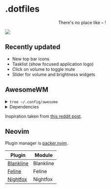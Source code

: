 
# .dotfiles

<div align="center">
    <p>There's no place like <b><code>~</code></b> !</p>
</div>

<img src="https://i.imgur.com/9jIAuly.png" />

## Recently updated

* New top bar icons
* Tasklist (show focused application logo)
* Click on volume to toggle mute
* Slider for volume and brightness widgets

## AwesomeWM

<details>
<summary><code>tree ~/.config/awesome</code></summary>

```markdown
.
├── bindings
│   ├── init.lua
│   ├── keyboard.lua
│   └── mouse.lua
├── config
│   ├── gaps.lua
│   ├── init.lua
│   ├── layout.lua
│   ├── menu.lua
│   └── signals.lua
├── rc.lua
├── rules
│   └── init.lua
├── signals
│   ├── corners.lua
│   ├── error.lua
│   ├── init.lua
│   └── notifications.lua
├── theme.lua
└── ui
    ├── bar
    │   ├── init.lua
    │   ├── layoutbox.lua
    │   ├── taglist.lua
    │   └── widgets
    │       ├── battery.lua
    │       ├── bluetooth.lua
    │       ├── brightness.lua
    │       ├── clock.lua
    │       ├── cpu.lua
    │       ├── date.lua
    │       ├── memory.lua
    │       ├── power.lua
    │       ├── volume.lua
    │       └── wifi.lua
    └── init.lua
```
</details>

<details>
<summary>Dependencies</summary>

[awesome-git](https://github.com/awesomeWM/awesome) \
*TODO*
</details>

Inspiration taken from [this reddit post](https://www.reddit.com/r/unixporn/comments/yxlylm/dwm_i_heard_catppuccin_is_the_new_cool/?utm_source=share&utm_medium=web2x&context=3).

## Neovim
Plugin manager is [packer.nvim](https://github.com/wbthomason/packer.nvim).

| Plugin                                                                                | Module            |
| ------------------------------------------------------------------------------------- | ------------------|
| [Blankline](https://github.com/lukas-reineke/indent-blankline.nvim)                   | Blankline         |
| [Feline](https://github.com/feline-nvim/feline.nvim)                                  | Feline            |
| [Nightfox](https://github.com/EdenEast/nightfox.nvim)                                 | Nightfox          |
